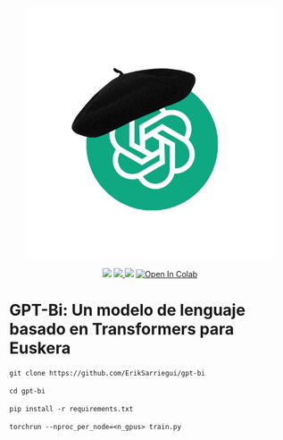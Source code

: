 <p align="center" sty>
   <img src="images/gpt-bi-logo.jpg" width="450">
</p>

<p align="center">
   <img src="https://img.shields.io/badge/license-MIT-green">
   
   <a href="https://huggingface.co/AuriLab/gpt-bi" target="_blank">
      <img src="https://img.shields.io/badge/HuggingFace-%F0%9F%A4%97-orange">
   </a>
   
   <img src="https://img.shields.io/badge/Pretrained_Models-green">
   <!-- <img src="https://img.shields.io/badge/Blog%20Post-yellow"> SE PUEDE HACER UN POST EN MEDIUM -->
   <!-- <img src="https://img.shields.io/badge/Paper-blue"> Cuando haya un reporte técnico -->

   <a href="https://colab.research.google.com/github/tu_usuario/tu_repositorio/blob/main/tu_script.ipynb" target="_blank">
      <img src="https://colab.research.google.com/assets/colab-badge.svg" alt="Open In Colab">
   </a>
</p>

# **GPT-Bi: Un modelo de lenguaje basado en Transformers para Euskera**

```
git clone https://github.com/ErikSarriegui/gpt-bi

cd gpt-bi

pip install -r requirements.txt

torchrun --nproc_per_node=<n_gpus> train.py
```
